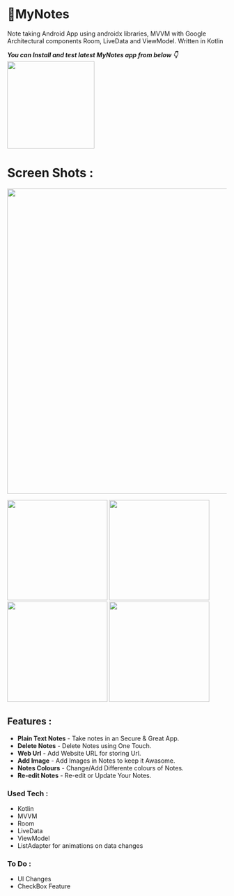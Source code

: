 # 📒MyNotes

Note taking Android App using androidx libraries, MVVM with Google Architectural components Room, LiveData and ViewModel.
Written in Kotlin

***You can Install and test latest MyNotes app from below 👇*** <br> [<img src="https://www.logo.wine/a/logo/Google_Play/Google_Play-Badge-Logo.wine.svg" width="200" />](https://play.google.com/store/apps/details?id=com.akshatbhuhagal.mynotes)

# Screen Shots :

<p align="center"> <img src="https://user-images.githubusercontent.com/50077510/135245466-0acdcb7b-519d-48a6-b150-d7d65756cc78.png" width="700"> </p>

<img src="https://user-images.githubusercontent.com/50077510/133880919-ffe121d6-07ae-4f72-9267-b0ccc5682bde.png" width="230"> <img src="https://user-images.githubusercontent.com/50077510/133880923-b2afac13-3809-48a5-875c-de5d3d338edf.png" width="230"> <img src="https://user-images.githubusercontent.com/50077510/133880925-65b1a6ed-4d6f-477a-8196-1eed523da3d9.png" width="230"> <img src="https://user-images.githubusercontent.com/50077510/133880930-067c74c8-b58b-48c8-85ca-4597843f10f7.png" width="230">

## Features :

- **Plain Text Notes** - Take notes in an Secure & Great App.
- **Delete Notes** - Delete Notes using One Touch.
- **Web Url** - Add Website URL for storing Url.
- **Add Image** - Add Images in Notes to keep it Awasome.
- **Notes Colours** - Change/Add Differente colours of Notes.
- **Re-edit Notes** - Re-edit or Update Your Notes.

### Used Tech :

  - Kotlin
  - MVVM
  - Room 
  - LiveData
  - ViewModel
  - ListAdapter for animations on data changes

### To Do : 

  - UI Changes
  - CheckBox Feature
